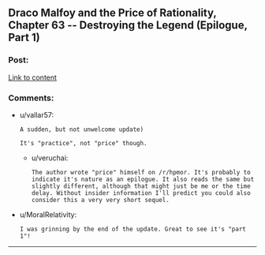 ## Draco Malfoy and the Price of Rationality, Chapter 63 -- Destroying the Legend (Epilogue, Part 1)

### Post:

[Link to content](https://www.fanfiction.net/s/11223914/63/Draco-Malfoy-and-the-Practice-of-Rationality)

### Comments:

- u/vallar57:
  ```
  A sudden, but not unwelcome update)

  It's "practice", not "price" though.
  ```

  - u/veruchai:
    ```
    The author wrote "price" himself on /r/hpmor. It's probably to indicate it's nature as an epilogue. It also reads the same but slightly different, although that might just be me or the time delay. Without insider information I'll predict you could also consider this a very very short sequel.
    ```

- u/MoralRelativity:
  ```
  I was grinning by the end of the update. Great to see it's "part 1"!
  ```

---

